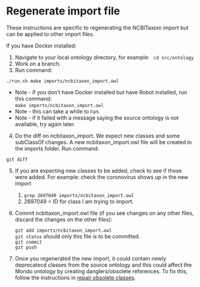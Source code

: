 # Regenerate import file

These instructions are specific to regenerating the NCBITaxom import but can be applied to other import files.

If you have Docker installed: 

1. Navigate to your local ontology directory, for example:
` cd src/ontology`
2. Work on a branch.
3. Run command:  

  `./run.sh make imports/ncbitaxon_import.owl`  
  
  - Note - if you don't have Docker installed but have Robot installed, run this command:  
  `make imports/ncbitaxon_import.owl`  
  - Note - this can take a while to run.  
  - Note - if it failed with a message saying the source ontology is not available, try again later.  

4. Do the diff on ncbitaxon_import. We expect new classes and some subClassOf changes. A new ncbitaxon_import.owl file will be created in the imports folder. Run command:  

`git diff`  

5. If you are expecting new classes to be added, check to see if those were added. For example: check the coronovirus shows up in the new import
    1. `grep 2697049 imports/ncbitaxon_import.owl`
    2. 2697049 = ID for class I am trying to import.  
    
6. Commit ncbitaxon_import.owl file (if you see changes on any other files, discard the changes on the other files):  

   `git add imports/ncbitaxon_import.owl`  
   `git status` should only this file is to be committed.  
   `git commit`  
   `git push`  
7. Once you regenerated the new import, it could contain newly deprecatecd classes from the source ontology and this could affect the Mondo ontology by creating danglers/obsolete references. To fix this, follow the instructions in [repair obsolete classes](developer-guide/repair-obsoleted-classes.md).
